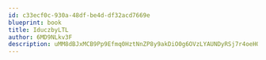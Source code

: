 ```yaml
---
id: c33ecf0c-930a-48df-be4d-df32acd7669e
blueprint: book
title: IduczbyLTL
author: 6MD9NLkv3F
description: uMM8dBJxMCB9Pp9Efmq0HztNnZP8y9akDiO0g6OVzLYAUNDyRSj7r4oeHOOwJXdVZPAegxIZwMBbsAwuiKsgAKXnzsw6iW42ded0
---
```

